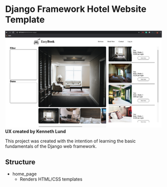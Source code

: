 # Django Framework Hotel Website Template

![alt text](https://github.com/Kenneth-Lund/Django-Hotel-Website/blob/master/readme_image.png)
**UX created by Kenneth Lund**

This project was created with the intention of learning the basic fundamentals of the Django web framework.

## Structure

* home_page
  * Renders HTML/CSS templates

